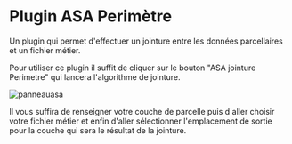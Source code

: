 # Plugin ASA Perimètre

Un plugin qui permet d'effectuer un jointure entre
les données parcellaires et un fichier métier.

Pour utiliser ce plugin il suffit de cliquer sur le bouton
"ASA jointure Perimetre" qui lancera l'algorithme de jointure.

![panneauasa](ressources/image/panneauasa.png)

Il vous suffira de renseigner votre couche de parcelle puis d'aller
choisir votre fichier métier et enfin d'aller sélectionner
l'emplacement de sortie pour la couche qui sera le résultat de la
jointure.
